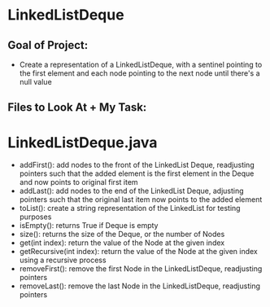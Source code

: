 # LinkedListDeque

## Goal of Project:

- Create a representation of a LinkedListDeque, with a sentinel pointing to the first element and each node pointing to the next node until there's a null value

## Files to Look At + My Task:

# LinkedListDeque.java

- addFirst(): add nodes to the front of the LinkedList Deque, readjusting pointers such that the added element is the first element in the Deque and now points to original first item
- addLast(): add nodes to the end of the LinkedList Deque, adjusting pointers such that the original last item now points to the added element
- toList(): create a string representation of the LinkedList for testing purposes
- isEmpty(): returns True if Deque is empty
- size(): returns the size of the Deque, or the number of Nodes
- get(int index): return the value of the Node at the given index
- getRecursive(int index): return the value of the Node at the given index using a recursive process
- removeFirst(): remove the first Node in the LinkedListDeque, readjusting pointers
- removeLast(): remove the last Node in the LinkedListDeque, readjusting pointers

